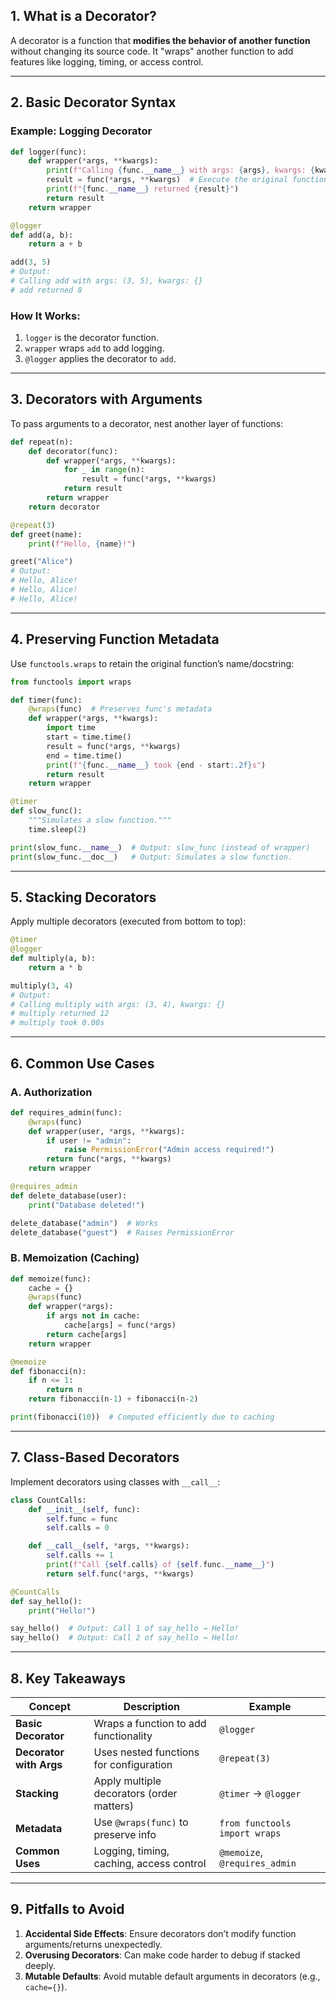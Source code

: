 ## **1. What is a Decorator?**
A decorator is a function that **modifies the behavior of another function** without changing its source code. It "wraps" another function to add features like logging, timing, or access control.

---

## **2. Basic Decorator Syntax**
### **Example: Logging Decorator**
```python
def logger(func):
    def wrapper(*args, **kwargs):
        print(f"Calling {func.__name__} with args: {args}, kwargs: {kwargs}")
        result = func(*args, **kwargs)  # Execute the original function
        print(f"{func.__name__} returned {result}")
        return result
    return wrapper

@logger
def add(a, b):
    return a + b

add(3, 5)
# Output:
# Calling add with args: (3, 5), kwargs: {}
# add returned 8
```

### **How It Works**:
1. `logger` is the decorator function.
2. `wrapper` wraps `add` to add logging.
3. `@logger` applies the decorator to `add`.

---

## **3. Decorators with Arguments**
To pass arguments to a decorator, nest another layer of functions:
```python
def repeat(n):
    def decorator(func):
        def wrapper(*args, **kwargs):
            for _ in range(n):
                result = func(*args, **kwargs)
            return result
        return wrapper
    return decorator

@repeat(3)
def greet(name):
    print(f"Hello, {name}!")

greet("Alice")
# Output:
# Hello, Alice!
# Hello, Alice!
# Hello, Alice!
```

---

## **4. Preserving Function Metadata**
Use `functools.wraps` to retain the original function’s name/docstring:
```python
from functools import wraps

def timer(func):
    @wraps(func)  # Preserves func's metadata
    def wrapper(*args, **kwargs):
        import time
        start = time.time()
        result = func(*args, **kwargs)
        end = time.time()
        print(f"{func.__name__} took {end - start:.2f}s")
        return result
    return wrapper

@timer
def slow_func():
    """Simulates a slow function."""
    time.sleep(2)

print(slow_func.__name__)  # Output: slow_func (instead of wrapper)
print(slow_func.__doc__)   # Output: Simulates a slow function.
```

---

## **5. Stacking Decorators**
Apply multiple decorators (executed from bottom to top):
```python
@timer
@logger
def multiply(a, b):
    return a * b

multiply(3, 4)
# Output:
# Calling multiply with args: (3, 4), kwargs: {}
# multiply returned 12
# multiply took 0.00s
```

---

## **6. Common Use Cases**
### **A. Authorization**
```python
def requires_admin(func):
    @wraps(func)
    def wrapper(user, *args, **kwargs):
        if user != "admin":
            raise PermissionError("Admin access required!")
        return func(*args, **kwargs)
    return wrapper

@requires_admin
def delete_database(user):
    print("Database deleted!")

delete_database("admin")  # Works
delete_database("guest")  # Raises PermissionError
```

### **B. Memoization (Caching)**
```python
def memoize(func):
    cache = {}
    @wraps(func)
    def wrapper(*args):
        if args not in cache:
            cache[args] = func(*args)
        return cache[args]
    return wrapper

@memoize
def fibonacci(n):
    if n <= 1:
        return n
    return fibonacci(n-1) + fibonacci(n-2)

print(fibonacci(10))  # Computed efficiently due to caching
```

---

## **7. Class-Based Decorators**
Implement decorators using classes with `__call__`:
```python
class CountCalls:
    def __init__(self, func):
        self.func = func
        self.calls = 0

    def __call__(self, *args, **kwargs):
        self.calls += 1
        print(f"Call {self.calls} of {self.func.__name__}")
        return self.func(*args, **kwargs)

@CountCalls
def say_hello():
    print("Hello!")

say_hello()  # Output: Call 1 of say_hello → Hello!
say_hello()  # Output: Call 2 of say_hello → Hello!
```

---

## **8. Key Takeaways**
| Concept               | Description                                  | Example                          |
|-----------------------|----------------------------------------------|----------------------------------|
| **Basic Decorator**   | Wraps a function to add functionality        | `@logger`                        |
| **Decorator with Args** | Uses nested functions for configuration   | `@repeat(3)`                     |
| **Stacking**          | Apply multiple decorators (order matters)    | `@timer` → `@logger`             |
| **Metadata**          | Use `@wraps(func)` to preserve info          | `from functools import wraps`    |
| **Common Uses**       | Logging, timing, caching, access control     | `@memoize`, `@requires_admin`    |

---

## **9. Pitfalls to Avoid**
1. **Accidental Side Effects**: Ensure decorators don’t modify function arguments/returns unexpectedly.
2. **Overusing Decorators**: Can make code harder to debug if stacked deeply.
3. **Mutable Defaults**: Avoid mutable default arguments in decorators (e.g., `cache={}`).
